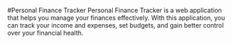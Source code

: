 #Personal Finance Tracker
Personal Finance Tracker is a web application that helps you manage your finances effectively. With this application, you can track your income and expenses, set budgets, and gain better control over your financial health.
